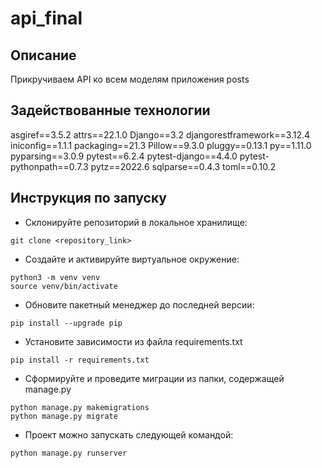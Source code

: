 # api_final
## Описание
Прикручиваем API ко всем моделям приложения posts

## Задействованные технологии
asgiref==3.5.2
attrs==22.1.0
Django==3.2
djangorestframework==3.12.4
iniconfig==1.1.1
packaging==21.3
Pillow==9.3.0
pluggy==0.13.1
py==1.11.0
pyparsing==3.0.9
pytest==6.2.4
pytest-django==4.4.0
pytest-pythonpath==0.7.3
pytz==2022.6
sqlparse==0.4.3
toml==0.10.2

## Инструкция по запуску
- Склонируйте репозиторий в локальное хранилище:
```
git clone <repository_link>
```
- Создайте и активируйте виртуальное окружение:
```
python3 -m venv venv
source venv/bin/activate
```
- Обновите пакетный менеджер до последней версии:
```
pip install --upgrade pip
```
- Установите зависимости из файла requirements.txt
```
pip install -r requirements.txt
```
- Сформируйте и проведите миграции из папки, содержащей manage.py
```
python manage.py makemigrations
python manage.py migrate
```
- Проект можно запускать следующей командой:
```
python manage.py runserver
```